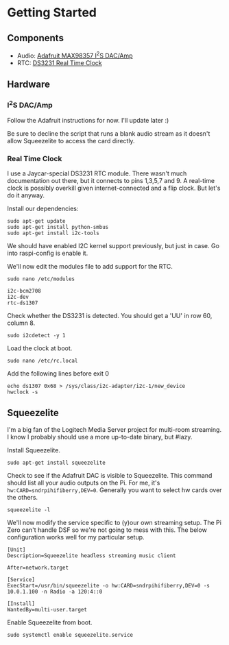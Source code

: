 # Getting Started
## Components
- Audio: [Adafruit MAX98357 I<sup>2</sup>S DAC/Amp](https://www.adafruit.com/product/3006)
- RTC: [DS3231 Real Time Clock](https://www.jaycar.com.au/rtc-clock-module-for-raspberry-pi/p/XC9044)

## Hardware
### I<sup>2</sup>S DAC/Amp
Follow the Adafruit instructions for now. I'll update later :) 

Be sure to decline the script that runs a blank audio stream as it doesn't allow Squeezelite to access the card directly.

### Real Time Clock
I use a Jaycar-special DS3231 RTC module. There wasn't much documentation out there, but it connects to pins 1,3,5,7 and 9. A real-time clock is possibly overkill given internet-connected and a flip clock. But let's do it anyway.

Install our dependencies:
```
sudo apt-get update
sudo apt-get install python-smbus
sudo apt-get install i2c-tools
```

We should have enabled I2C kernel support previously, but just in case. Go into raspi-config is enable it.

We'll now edit the modules file to add support for the RTC.
```
sudo nano /etc/modules

i2c-bcm2708
i2c-dev
rtc-ds1307
```

Check whether the DS3231 is detected. You should get a 'UU' in row 60, column 8.
```
sudo i2cdetect -y 1
```

Load the clock at boot. 
```
sudo nano /etc/rc.local
```

Add the following lines before exit 0
```
echo ds1307 0x68 > /sys/class/i2c-adapter/i2c-1/new_device
hwclock -s
```

## Squeezelite
I'm a big fan of the Logitech Media Server project for multi-room streaming. I know I probably should use a more up-to-date binary, but #lazy. 

Install Squeezelite.
```
sudo apt-get install squeezelite
```

Check to see if the Adafruit DAC is visible to Squeezelite. This command should list all your audio outputs on the Pi. For me, it's `hw:CARD=sndrpihifiberry,DEV=0`. Generally you want to select hw cards over the others.
```
squeezelite -l
```

We'll now modify the service specific to (y)our own streaming setup. The Pi Zero can't handle DSF so we're not going to mess with this. The below configuration works well for my particular setup.
```
[Unit]
Description=Squeezelite headless streaming music client

After=network.target

[Service]
ExecStart=/usr/bin/squeezelite -o hw:CARD=sndrpihifiberry,DEV=0 -s 10.0.1.100 -n Radio -a 120:4::0                

[Install]
WantedBy=multi-user.target
```

Enable Squeezelite from boot.
```
sudo systemctl enable squeezelite.service
```
